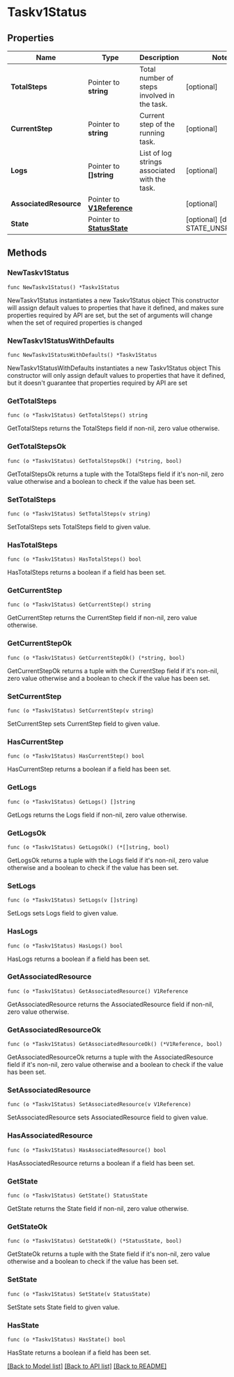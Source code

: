 # Taskv1Status

## Properties

Name | Type | Description | Notes
------------ | ------------- | ------------- | -------------
**TotalSteps** | Pointer to **string** | Total number of steps involved in the task. | [optional] 
**CurrentStep** | Pointer to **string** | Current step of the running task. | [optional] 
**Logs** | Pointer to **[]string** | List of log strings associated with the task. | [optional] 
**AssociatedResource** | Pointer to [**V1Reference**](V1Reference.md) |  | [optional] 
**State** | Pointer to [**StatusState**](StatusState.md) |  | [optional] [default to STATE_UNSPECIFIED]

## Methods

### NewTaskv1Status

`func NewTaskv1Status() *Taskv1Status`

NewTaskv1Status instantiates a new Taskv1Status object
This constructor will assign default values to properties that have it defined,
and makes sure properties required by API are set, but the set of arguments
will change when the set of required properties is changed

### NewTaskv1StatusWithDefaults

`func NewTaskv1StatusWithDefaults() *Taskv1Status`

NewTaskv1StatusWithDefaults instantiates a new Taskv1Status object
This constructor will only assign default values to properties that have it defined,
but it doesn't guarantee that properties required by API are set

### GetTotalSteps

`func (o *Taskv1Status) GetTotalSteps() string`

GetTotalSteps returns the TotalSteps field if non-nil, zero value otherwise.

### GetTotalStepsOk

`func (o *Taskv1Status) GetTotalStepsOk() (*string, bool)`

GetTotalStepsOk returns a tuple with the TotalSteps field if it's non-nil, zero value otherwise
and a boolean to check if the value has been set.

### SetTotalSteps

`func (o *Taskv1Status) SetTotalSteps(v string)`

SetTotalSteps sets TotalSteps field to given value.

### HasTotalSteps

`func (o *Taskv1Status) HasTotalSteps() bool`

HasTotalSteps returns a boolean if a field has been set.

### GetCurrentStep

`func (o *Taskv1Status) GetCurrentStep() string`

GetCurrentStep returns the CurrentStep field if non-nil, zero value otherwise.

### GetCurrentStepOk

`func (o *Taskv1Status) GetCurrentStepOk() (*string, bool)`

GetCurrentStepOk returns a tuple with the CurrentStep field if it's non-nil, zero value otherwise
and a boolean to check if the value has been set.

### SetCurrentStep

`func (o *Taskv1Status) SetCurrentStep(v string)`

SetCurrentStep sets CurrentStep field to given value.

### HasCurrentStep

`func (o *Taskv1Status) HasCurrentStep() bool`

HasCurrentStep returns a boolean if a field has been set.

### GetLogs

`func (o *Taskv1Status) GetLogs() []string`

GetLogs returns the Logs field if non-nil, zero value otherwise.

### GetLogsOk

`func (o *Taskv1Status) GetLogsOk() (*[]string, bool)`

GetLogsOk returns a tuple with the Logs field if it's non-nil, zero value otherwise
and a boolean to check if the value has been set.

### SetLogs

`func (o *Taskv1Status) SetLogs(v []string)`

SetLogs sets Logs field to given value.

### HasLogs

`func (o *Taskv1Status) HasLogs() bool`

HasLogs returns a boolean if a field has been set.

### GetAssociatedResource

`func (o *Taskv1Status) GetAssociatedResource() V1Reference`

GetAssociatedResource returns the AssociatedResource field if non-nil, zero value otherwise.

### GetAssociatedResourceOk

`func (o *Taskv1Status) GetAssociatedResourceOk() (*V1Reference, bool)`

GetAssociatedResourceOk returns a tuple with the AssociatedResource field if it's non-nil, zero value otherwise
and a boolean to check if the value has been set.

### SetAssociatedResource

`func (o *Taskv1Status) SetAssociatedResource(v V1Reference)`

SetAssociatedResource sets AssociatedResource field to given value.

### HasAssociatedResource

`func (o *Taskv1Status) HasAssociatedResource() bool`

HasAssociatedResource returns a boolean if a field has been set.

### GetState

`func (o *Taskv1Status) GetState() StatusState`

GetState returns the State field if non-nil, zero value otherwise.

### GetStateOk

`func (o *Taskv1Status) GetStateOk() (*StatusState, bool)`

GetStateOk returns a tuple with the State field if it's non-nil, zero value otherwise
and a boolean to check if the value has been set.

### SetState

`func (o *Taskv1Status) SetState(v StatusState)`

SetState sets State field to given value.

### HasState

`func (o *Taskv1Status) HasState() bool`

HasState returns a boolean if a field has been set.


[[Back to Model list]](../README.md#documentation-for-models) [[Back to API list]](../README.md#documentation-for-api-endpoints) [[Back to README]](../README.md)


